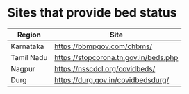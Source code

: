 # Sites that provide bed status

Region | Site
---    | ---
Karnataka  | https://bbmpgov.com/chbms/
Tamil Nadu | https://stopcorona.tn.gov.in/beds.php
Nagpur     | https://nsscdcl.org/covidbeds/
Durg       | https://durg.gov.in/covidbedsdurg/		
